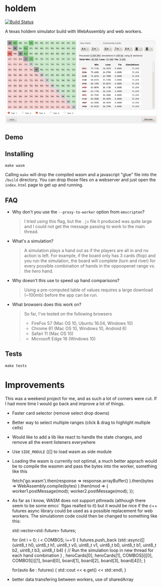 # holdem

[![Build Status](https://travis-ci.org/ChrisZieba/holdem.svg)](https://travis-ci.org/ChrisZieba/holdem)

A texas holdem simulator build with WebAssembly and web workers.

![alt text](https://github.com/ChrisZieba/holdem/raw/master/common/demo.png "Click for demo")

Demo
---

Installing
---

```
make wasm
```

Calling `make` will drop the compiled wasm and a javascript "glue" file into the `/build` directory. You can drop those files on a webserver and just open the `index.html` page to get up and running.


FAQ
---
* Why don't you use the `--proxy-to-worker` option from `emscripten`?
  > I tried using this flag, but the `.js` file it produced was quite large and I could not get the message passing to work to the main thread.

* What's a simulation?
  > A simulation plays a hand out as if the players are all in and no action is left. For example, if the board only has 3 cards (flop) and you run the simulation, the board will complete (turn and river) for every possible combination of hands in the oppoopenet range vs. the hero hand.

* Why doesn't this use to speed up hand comparisons?
  > Using a pre-computed table of values requires a large download (~100mb) before the app can be run.

* What browsers does this work on?
  > So far, I've tested on the following browsers  
  > 
  >  * FireFox 57 (Mac OS 10, Ubuntu 16.04, Windows 10)
  >  * Chrome 61 (Mac OS 10, Windows 10, Android 6)
  >  * Safari 11 (Mac OS 10)
  >  * Microsoft Edge 16 (Windows 10)


Tests
---

```
make tests
```


# Improvements

This was a weekend project for me, and as such a lot of corners were cut. If I had more time I would go back and improve a lot of things.


- Faster card selector (remove select drop downs)
- Better way to select multiple ranges (click & drag to highlight multiple cells)
- Would like to add a lib like react to handle the state changes, and remove all the event listeners everywhere
- Use `SIDE_MODULE`  ()[] to load wasm as side module
- Loading the wasm is currently not optimal, a much better apprach would be to compile the wasmm and pass the bytes into the worker, something like this


     fetch('go.wasm').then(response =>
       response.arrayBuffer()
     ).then(bytes =>
       WebAssembly.compile(bytes)
     ).then(mod => {
       worker1.postMessage(mod);
       worker2.postMessage(mod);
     });

- As far as I know, WASM does not support pthreads (although there seem to be some emcc` flgas realted to it) but it would be nice if the c++ futures async library could be used as
a possible replacement for web workers. The simulationm code could then be changed to something like this:

    std::vector<std::future<int>> futures;

    for (int i = 0; i < COMBOS; i+=1) {
      futures.push_back (std::async([](uint8_t h0, uint8_t h1, uint8_t v0, uint8_t v1, uint8_t b0, uint8_t b1, uint8_t b2, uint8_t b3, uint8_t b4) {
        // Run the simulation loop in new thread for each hand combination
      } , heroCards[0], heroCards[1], COMBOS[i][0], COMBOS[i][1], board[0], board[1], board[2], board[3], board[4]));
    }

    for(auto &e : futures) {
      std::cout << e.get() << std::endl;
    }

- better data transfering between workers, use of sharedArray